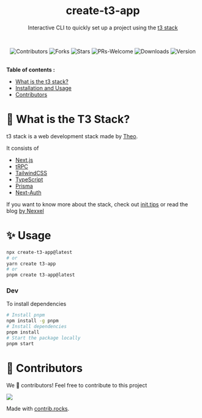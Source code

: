 <h1 align="center"> create-t3-app </h1>
<div align="center">
  
Interactive CLI to quickly set up a project using the [t3 stack](https://init.tips)
  
</div>  
<div align="center">
<br/>

![Contributors](https://img.shields.io/github/contributors/nexxeln/create-t3-app?style=for-the-badge)
![Forks](https://img.shields.io/github/forks/nexxeln/create-t3-app?style=for-the-badge)
![Stars](https://img.shields.io/github/stars/nexxeln/create-t3-app?style=for-the-badge)
![PRs-Welcome](https://img.shields.io/badge/PRs-welcome-blue.svg?style=for-the-badge)
![Downloads](https://img.shields.io/npm/dm/create-t3-app?color=364fc7&logoColor=364fc7&style=for-the-badge)
![Version](https://img.shields.io/npm/v/create-t3-app?color=0b7285&logoColor=0b7285&style=for-the-badge)

<br />
</div>

<summary><b> Table of contents :</b></summary>
 
* <a href="#info">What is the t3 stack?</a> 
* <a href="#usage">Installation and Usage</a>
* <a href="#contributors">Contributors</a>

<div id='info'>

# 🤔 What is the T3 Stack?

t3 stack is a web development stack made by [Theo](https://twitter.com/t3dotgg).

It consists of

- [Next.js](https://nextjs.org)
- [tRPC](https://trpc.io)
- [TailwindCSS](https://tailwindcss.com)
- [TypeScript](https://typescriptlang.org)
- [Prisma](https://prisma.io)
- [Next-Auth](https://next-auth.js.org)

If you want to know more about the stack, check out [init.tips](https://init.tips) or read the blog [by Nexxel](https://blog.nexxel.dev/create-t3-app)

</div>

<div id="usage">

# ✨ Usage

```bash
npx create-t3-app@latest
# or
yarn create t3-app
# or
pnpm create t3-app@latest
```

### Dev

To install dependencies

```bash
# Install pnpm
npm install -g pnpm
# Install dependencies
pnpm install
# Start the package locally
pnpm start
```

</div>

# 💖 Contributors

We 💖 contributors! Feel free to contribute to this project

<a href="https://github.com/nexxeln/create-t3-app/graphs/contributors">
  <img src="https://contrib.rocks/image?repo=nexxeln/create-t3-app" />
</a>

Made with [contrib.rocks](https://contrib.rocks).
